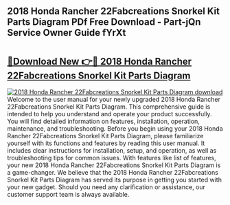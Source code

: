 ## 2018 Honda Rancher 22Fabcreations Snorkel Kit Parts Diagram PDf Free Download - Part-jQn Service Owner Guide fYrXt

# <h2><a href="http://dfuru2y.blite.top/?on=2018+Honda+Rancher+22Fabcreations+Snorkel+Kit+Parts+Diagram">🔗Download New 👉🔴 2018 Honda Rancher 22Fabcreations Snorkel Kit Parts Diagram</a></h2>

[![2018 Honda Rancher 22Fabcreations Snorkel Kit Parts Diagram download](https://i.imgur.com/lujVjoI.png)](http://dfuru2y.blite.top/?on=2018+Honda+Rancher+22Fabcreations+Snorkel+Kit+Parts+Diagram)
Welcome to the user manual for your newly upgraded 2018 Honda Rancher 22Fabcreations Snorkel Kit Parts Diagram. This comprehensive guide is intended to help you understand and operate your product successfully. You will find detailed information on features, installation, operation, maintenance, and troubleshooting. Before you begin using your 2018 Honda Rancher 22Fabcreations Snorkel Kit Parts Diagram, please familiarize yourself with its functions and features by reading this user manual. It includes clear instructions for installation, setup, and operation, as well as troubleshooting tips for common issues. With features like list of features, your new 2018 Honda Rancher 22Fabcreations Snorkel Kit Parts Diagram is a game-changer. We believe that the 2018 Honda Rancher 22Fabcreations Snorkel Kit Parts Diagram has served its purpose in getting you started with your new gadget. Should you need any clarification or assistance, our customer support team is always available.
